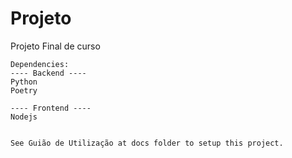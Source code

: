 # Projeto
Projeto Final de curso


```
Dependencies:
---- Backend ----
Python
Poetry

---- Frontend ----
Nodejs


See Guião de Utilização at docs folder to setup this project.
```
